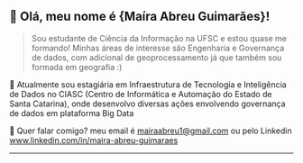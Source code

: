 ## 💜 Olá, meu nome é <strong>{Maíra Abreu Guimarães}!</strong>

> Sou estudante de Ciência da Informação na UFSC e estou quase me formando! Minhas áreas de interesse são Engenharia e Governança de dados, com adicional de geoprocessamento já que também sou formada em geografia :)

🔭 Atualmente sou estagiária em Infraestrutura de Tecnologia e Inteligência de Dados no CIASC (Centro de Informática e Automação do Estado de Santa Catarina), onde desenvolvo diversas ações envolvendo governança de dados em plataforma Big Data

💬 Quer falar comigo? meu email é mairaabreu1@gmail.com ou pelo Linkedin www.linkedin.com/in/maira-abreu-guimaraes

---
